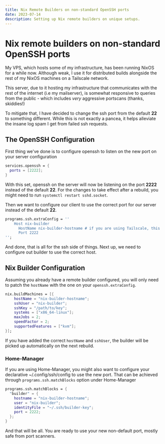 ```yaml
---
title: Nix Remote Builders on non-standard OpenSSH ports
date: 2023-07-14
description: Setting up Nix remote builders on unique setups.
---
```


# Nix remote builders on non-standard OpenSSH ports

My VPS, which hosts some of my infrastructure, has been running NixOS for a
while now. Although weak, I use it for distributed builds alongside the rest of
my NixOS machines on a Tailscale network.

This server, due to it hosting my infrastructure that communicates with the rest
of the internet (i.e my mailserver), is somewhat responsive to queries from the
public - which includes _very_ aggressive portscans (thanks, skiddies!)

To mitigate that, I have decided to change the ssh port from the default **22**
to something different. While this is not exactly a pancea, it helps alleviate
the insane log spam I get from failed ssh requests.

## The OpenSSH Configuration

First thing we've done is to configure openssh to listen on the new port on your
server configuration

```nix
services.openssh = {
  ports = [2222];
}
```

With this set, openssh on the server will now be listening on the port **2222**
instead of the default **22**. For the changes to take effect after a rebuild,
you might need to run `systemctl restart sshd.socket`.

Then we want to configure our client to use the correct port for our server
instead of the default **22**.

```nix
programs.ssh.extraConfig = ''
    Host nix-builder
      HostName nix-builder-hostname # if you are using Tailscale, this can just be the hostname of a device on your Tailscale network
	  Port 2222
'';
```

And done, that is all for the ssh side of things. Next up, we need to configure
out builder to use the correct host.

## Nix Builder Configuration

Assuming you already have a remote builder configured, you will only need to
patch the `hostName` with the one on your `openssh.extraConfig`.

```nix
nix.buildMachines = [{
    hostName = "nix-builder-hostname";
    sshUser = "nix-builder";
    sshKey = "/path/to/key";
    systems = ["x86_64-linux"];
    maxJobs = 2;
    speedFactor = 2;
    supportedFeatures = ["kvm"];
}];
```

If you have added the correct `hostName` and `sshUser`, the builder will be
picked up automatically on the next rebuild.

### Home-Manager

If you are using Home-Manager, you might also want to configure your declarative
~/.config/ssh/config to use the new port. That can be achieved through
`programs.ssh.matchBlocks` option under Home-Manager

```nix
programs.ssh.matchBlocks = {
  "builder" = {
    hostname = "nix-builder-hostname";
    user = "nix-builder";
    identityFile = "~/.ssh/builder-key";
    port = 2222;
  };
}
```

And that will be all. You are ready to use your new non-default port, mostly
safe from port scanners.
